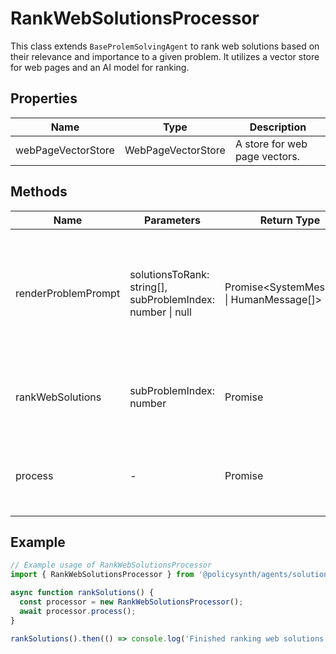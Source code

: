# RankWebSolutionsProcessor

This class extends `BaseProlemSolvingAgent` to rank web solutions based on their relevance and importance to a given problem. It utilizes a vector store for web pages and an AI model for ranking.

## Properties

| Name               | Type                        | Description                                   |
|--------------------|-----------------------------|-----------------------------------------------|
| webPageVectorStore | WebPageVectorStore          | A store for web page vectors.                 |

## Methods

| Name                  | Parameters                                  | Return Type                  | Description                                                                 |
|-----------------------|---------------------------------------------|------------------------------|-----------------------------------------------------------------------------|
| renderProblemPrompt   | solutionsToRank: string[], subProblemIndex: number \| null | Promise<SystemMessage[] \| HumanMessage[]> | Prepares the problem prompt for the AI model based on the solutions to rank. |
| rankWebSolutions      | subProblemIndex: number                     | Promise<void>                | Ranks web solutions for a given sub-problem index.                          |
| process               | -                                           | Promise<void>                | Processes the ranking of web solutions for all sub-problems.                |

## Example

```typescript
// Example usage of RankWebSolutionsProcessor
import { RankWebSolutionsProcessor } from '@policysynth/agents/solutions/ranking/rankWebSolutions.js';

async function rankSolutions() {
  const processor = new RankWebSolutionsProcessor();
  await processor.process();
}

rankSolutions().then(() => console.log('Finished ranking web solutions.'));
```